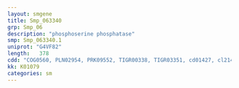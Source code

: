 ```yaml
---
layout: smgene
title: Smp_063340
grp: Smp_06
description: "phosphoserine phosphatase"
smp: Smp_063340.1
uniprot: "G4VF82"
length:   378
cdd: "COG0560, PLN02954, PRK09552, TIGR00338, TIGR03351, cd01427, cl21460, pfam00702, pfam12710"
kk: K01079
categories: sm
---
```

